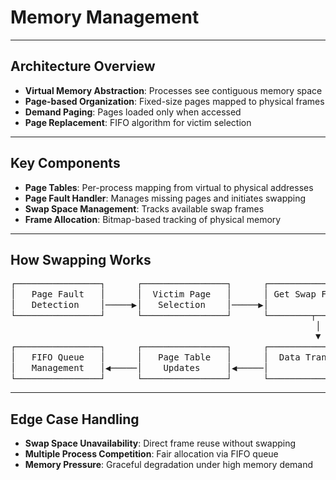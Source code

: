 # Memory Management

---

## Architecture Overview

- **Virtual Memory Abstraction**: Processes see contiguous memory space
- **Page-based Organization**: Fixed-size pages mapped to physical frames
- **Demand Paging**: Pages loaded only when accessed
- **Page Replacement**: FIFO algorithm for victim selection

---

## Key Components

- **Page Tables**: Per-process mapping from virtual to physical addresses
- **Page Fault Handler**: Manages missing pages and initiates swapping
- **Swap Space Management**: Tracks available swap frames
- **Frame Allocation**: Bitmap-based tracking of physical memory

---

## How Swapping Works

<pre style="text-align: center; font-family: monospace; line-height: 1.2; background-color: transparent; border: none; box-shadow: none; margin: 0 auto; display: block; width: auto;">
┌────────────────┐      ┌────────────────┐      ┌────────────────┐
│   Page Fault   │      │  Victim Page   │      │ Get Swap Frame │
│   Detection    │─────▶│   Selection    │─────▶│                │
└────────────────┘      └────────────────┘      └────────┬───────┘
                                                         │
                                                         ▼
┌────────────────┐      ┌────────────────┐      ┌────────────────┐
│   FIFO Queue   │      │   Page Table   │      │  Data Transfer │
│   Management   │◀─────│    Updates     │◀─────│                │
└────────────────┘      └────────────────┘      └────────────────┘
</pre>

---

## Edge Case Handling

- **Swap Space Unavailability**: Direct frame reuse without swapping
- **Multiple Process Competition**: Fair allocation via FIFO queue
- **Memory Pressure**: Graceful degradation under high memory demand
